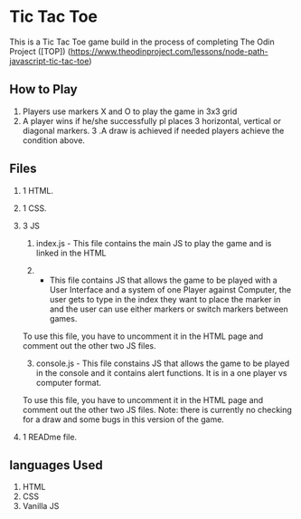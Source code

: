 # Tic Tac Toe


This is a Tic Tac Toe game build in the process of completing The Odin Project ([TOP]) (https://www.theodinproject.com/lessons/node-path-javascript-tic-tac-toe)
## How to Play
1. Players use markers X and O to play the game in 3x3 grid
2. A player wins if he/she successfully pl places 3 horizontal, vertical or diagonal markers.
3 .A draw is achieved if needed players achieve the condition above.

## Files
1. 1 HTML.
2. 1 CSS.
3. 3 JS
    1. index.js - This file contains the main JS to play the game and is linked in the HTML


    2. - This file contains JS that allows the game to be played with a User Interface and a system of one Player against Computer, the user gets to type in the index they want to place the marker in and the user can use either markers or switch markers between games.

    To use this file, you have to uncomment it in the HTML page and comment out the other two JS files.


    3. console.js - This file constains JS that allows the game to be played in the console and it contains alert functions. It is in a one player vs computer format.

    To use this file, you have to uncomment it in the HTML page and comment out the other two JS files. Note:  there is currently no checking for a draw and some bugs in this version of the game.
4. 1 READme file.

## languages Used
1. HTML
2. CSS
3. Vanilla JS

